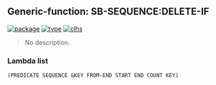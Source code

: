 ## Generic-function: SB-SEQUENCE:DELETE-IF
[![package](https://img.shields.io/badge/Package-SB--SEQUENCE-5f9ea0.svg?style=social&colorA=999999)](../) [![type](https://img.shields.io/badge/Type-Generic--Function-5f9ea0.svg?style=social&colorA=999999)](../#generic-function) [![clhs](https://img.shields.io/badge/CLHS-DELETE--IF-5f9ea0.svg?style=social&colorA=999999)](http://www.lispworks.com/documentation/HyperSpec/Body/f_rm_rm.htm) 

> No description.

### Lambda list
```
(PREDICATE SEQUENCE &KEY FROM-END START END COUNT KEY)
```
